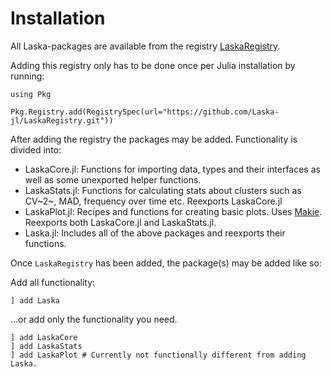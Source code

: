 # Installation

All Laska-packages are available from the registry
[LaskaRegistry](https://github.com/Laska-jl/LaskaRegistry).

Adding this registry only has to be done once per Julia installation by running:

```@repl
using Pkg

Pkg.Registry.add(RegistrySpec(url="https://github.com/Laska-jl/LaskaRegistry.git"))
```

After adding the registry the packages may be added. Functionality is divided into:

- LaskaCore.jl: Functions for importing data, types and their interfaces as well as some unexported helper functions.
- LaskaStats.jl: Functions for calculating stats about clusters such as CV~2~, MAD, frequency over time etc. Reexports LaskaCore.jl
- LaskaPlot.jl: Recipes and functions for creating basic plots. Uses [Makie](https://docs.makie.org/stable/). Reexports both LaskaCore.jl and LaskaStats.jl.
- Laska.jl: Includes all of the above packages and reexports their functions.

Once `LaskaRegistry` has been added, the package(s) may be added like so:

Add all functionality:

```@repl
] add Laska
```

...or add only the functionality you need.

```@repl
] add LaskaCore
] add LaskaStats
] add LaskaPlot # Currently not functionally different from adding Laska.
```
